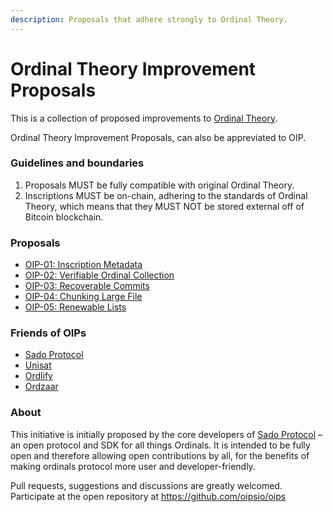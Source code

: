 ```yaml
---
description: Proposals that adhere strongly to Ordinal Theory.
---
```


# Ordinal Theory Improvement Proposals

This is a collection of proposed improvements to [Ordinal Theory](https://docs.ordinals.com/).

Ordinal Theory Improvement Proposals, can also be appreviated to OIP.

### Guidelines and boundaries

1. Proposals MUST be fully compatible with original Ordinal Theory.
2. Inscriptions MUST be on-chain, adhering to the standards of Ordinal Theory, which means that they MUST NOT be stored external off of Bitcoin blockchain.

### Proposals

* [OIP-01: Inscription Metadata](oip-01-inscription-metadata.md)
* [OIP-02: Verifiable Ordinal Collection](oip-02-verifiable-ordinal-collection.md)
* [OIP-03: Recoverable Commits](oip-03-recoverable-commits.md)
* [OIP-04: Chunking Large File](oip-04-chunking-of-inscriptions-for-larger-files.md)
* [OIP-05: Renewable Lists](oip-05-on-chain-renewable-lists.md)

### Friends of OIPs

* [Sado Protocol](https://sado.space)
* [Unisat](https://unisat.io)
* [Ordlify](https://ordlify.com/)
* [Ordzaar](https://ordzaar.com)

### About

This initiative is initially proposed by the core developers of [Sado Protocol](https://sado.space) – an open protocol and SDK for all things Ordinals. It is intended to be fully open and therefore allowing open contributions by all, for the benefits of making ordinals protocol more user and developer-friendly. 

Pull requests, suggestions and discussions are greatly welcomed. Participate at the open repository at https://github.com/oipsio/oips
